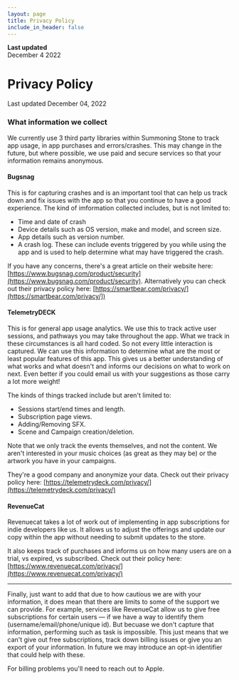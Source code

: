 ```yaml
---
layout: page
title: Privacy Policy
include_in_header: false
---
```


**Last updated**  
December 4 2022

# Privacy Policy
Last updated December 04, 2022

### What information we collect
We currently use 3 third party libraries within Summoning Stone to track app usage, in app purchases and errors/crashes. This may change in the future, but where possible, we use paid and secure services so that your information remains anonymous.

#### Bugsnag

This is for capturing crashes and is an important tool that can help us track down and fix issues with the app so that you continue to have a good experience. The kind of imformation collected includes, but is not limited to:

- Time and date of crash
- Device details such as OS version, make and model, and screen size.
- App details such as version number.
- A crash log. These can include events triggered by you while using the app and is used to help determine what may have triggered the crash.

If you have any concerns, there's a great article on their website here: [https://www.bugsnag.com/product/security](https://www.bugsnag.com/product/security). Alternatively you can check out their privacy policy here: [https://smartbear.com/privacy/](https://smartbear.com/privacy/])

#### TelemetryDECK

This is for general app usage analytics. We use this to track active user sessions, and pathways you may take throughout the app. What we track in these circumstances is all hard coded. So not every little interaction is captured. We can use this information to determine what are the most or least popular features of this app. This gives us a better understanding of what works and what doesn't and informs our decisions on what to work on next. Even better if you could email us with your suggestions as those carry a lot more weight!

The kinds of things tracked include but aren't limited to:

- Sessions start/end times and length.
- Subscription page views.
- Adding/Removing SFX. 
- Scene and Campaign creation/deletion.

Note that we only track the events themselves, and not the content. We aren't interested in your music choices (as great as they may be) or the artwork you have in your campaigns.

They're a good company and anonymize your data. Check out their privacy policy here: [https://telemetrydeck.com/privacy/](https://telemetrydeck.com/privacy/)

#### RevenueCat
Revenuecat takes a lot of work out of implementing in app subscriptions for indie developers like us. It allows us to adjust the offerings and update our copy within the app without needing to submit updates to the store.

It also keeps track of purchases and informs us on how many users are on a trial, vs expired, vs subscribed. Check out their policy here:[https://www.revenuecat.com/privacy/](https://www.revenuecat.com/privacy/)


--------

Finally, just want to add that due to how cautious we are with your information, it does mean that there are limits to some of the support we can provide. For example, services like RevenueCat allow us to give free subscriptions for certain users — if we have a way to identify them (username/email/phone/unique id). But becuase we don't capture that information, performing such as task is impossible. This just means that we can't give out free subscriptions, track down billing issues or give you an export of your information. In future we may introduce an opt-in identifier that could help with these.

For billing problems you'll need to reach out to Apple. 

